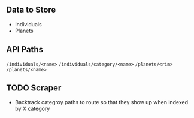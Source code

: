## Data to Store
- Individuals
- Planets

## API Paths
`/individuals/<name>`
`/individuals/category/<name>`
`/planets/<rim>`
`/planets/<name>`

## TODO Scraper
- Backtrack categroy paths to route so that they show up when indexed by X category
